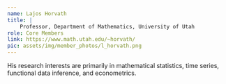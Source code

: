 ```yaml
---
name: Lajos Horvath
title: |
    Professor, Department of Mathematics, University of Utah
role: Core Members
link: https://www.math.utah.edu/~horvath/
pic: assets/img/member_photos/l_horvath.png
---
```


His research interests are primarily in mathematical statistics, time series, functional data inference, and econometrics.